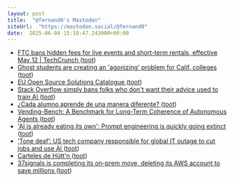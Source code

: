 ```yaml
---
layout: post
title:  "@fernand0's Mastodon"
siteUrl:  "https://mastodon.social/@fernand0"
date:  2025-06-04 15:18:47.243000+00:00
---
```

*  [FTC bans hidden fees for live events and short-term rentals, effective May 12 \| TechCrunch ](https://techcrunch.com/2025/05/05/ftc-bans-hidden-fees-for-live-events-and-short-term-rentals-effective-may-12) ([toot](https://mastodon.social/@fernand0/114625762246041238))
*  [Ghost students are creating an &#39;agonizing&#39; problem for Calif. colleges  ](https://www.sfgate.com/bayarea/article/ghost-students-creating-problem-calif-colleges-20311708.php) ([toot](https://mastodon.social/@fernand0/114625521815354300))
*  [EU Open Source Solutions Catalogue ](https://interoperable-europe.ec.europa.eu/eu-oss-catalogu) ([toot](https://mastodon.social/@fernand0/114625238066552848))
*  [Stack Overflow simply bans folks who don't want their advice used to train AI ](https://www.theregister.com/2024/05/09/stack_overflow_banning_users_wh) ([toot](https://mastodon.social/@fernand0/114625048710106513))
*  [¿Cada alumno aprende de una manera diferente? ](https://investigaciondocente.com/2025/05/26/cada-alumno-aprende-de-una-manera-diferente) ([toot](https://mastodon.social/@fernand0/114624940357426882))
*  [Vending-Bench: A Benchmark for Long-Term Coherence of Autonomous Agents ](https://arxiv.org/abs/2502.1584) ([toot](https://mastodon.social/@fernand0/114624589338135788))
*  ['AI is already eating its own': Prompt engineering is quickly going extinct ](https://www.fastcompany.com/91327911/prompt-engineering-going-extinc) ([toot](https://mastodon.social/@fernand0/114624344016138642))
*  [‘Tone deaf’: US tech company responsible for global IT outage to cut jobs and use AI ](https://www.theguardian.com/technology/2025/may/09/crowdstrike-to-cut-jobs-and-use-a) ([toot](https://mastodon.social/@fernand0/114624166652997499))
*  [Carteles de Hütt'n ](https://www.flickr.com/photos/fernand0/54526218017) ([toot](https://mastodon.social/@fernand0/114624158498912409))
*  [37signals is completing its on-prem move, deleting its AWS account to save millions ](https://www.theregister.com/2025/05/09/37signals_cloud_repatriation_storage_savings) ([toot](https://mastodon.social/@fernand0/114622465662677403))

